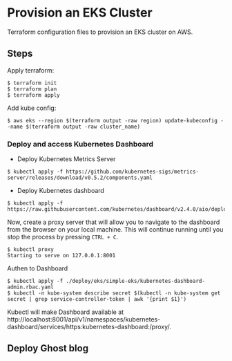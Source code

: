 # Provision an EKS Cluster

Terraform configuration files to provision an EKS cluster on AWS.

## Steps

Apply terraform:

```shell script
$ terraform init
$ terraform plan
$ terraform apply
```

Add kube config:

```shell script
$ aws eks --region $(terraform output -raw region) update-kubeconfig --name $(terraform output -raw cluster_name)
```

### Deploy and access Kubernetes Dashboard

- Deploy Kubernetes Metrics Server

```shell script
$ kubectl apply -f https://github.com/kubernetes-sigs/metrics-server/releases/download/v0.5.2/components.yaml
```

- Deploy Kubernetes dashboard

```shell script
$ kubectl apply -f https://raw.githubusercontent.com/kubernetes/dashboard/v2.4.0/aio/deploy/recommended.yaml
```

Now, create a proxy server that will allow you to navigate to the dashboard from the browser on your local machine. This will continue running until you stop the process by pressing `CTRL + C`.

```shell script
$ kubectl proxy
Starting to serve on 127.0.0.1:8001
```

Authen to Dashboard

```shell script
$ kubectl apply -f ./deploy/eks/simple-eks/kubernetes-dashboard-admin.rbac.yaml
$ kubectl -n kube-system describe secret $(kubectl -n kube-system get secret | grep service-controller-token | awk '{print $1}')

```

Kubectl will make Dashboard available at http://localhost:8001/api/v1/namespaces/kubernetes-dashboard/services/https:kubernetes-dashboard:/proxy/.

## Deploy Ghost blog

